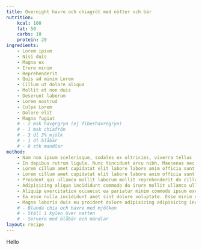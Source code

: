 ```yaml
---
title: Overnight havre och chiagröt med nötter och bär
nutrition:
    kcal: 100
    fat: 50
    carbs: 10
    protein: 20
ingredients:
    - Lorem ipsum
    - Nisi duis
    - Magna ex
    - Irure minim
    - Reprehenderit
    - Quis ad minim Lorem
    - Cillum ut dolore aliqua
    - Mollit et non duis
    - Deserunt laborum
    - Lorem nostrud
    - Culpa Lorem
    - Dolore elit
    - Magna fugiat
    # - 2 msk havgrgryn (ej fiberhavregryn)
    # - 1 msk chiafrön
    # - 3 dl 3% mjölk
    # - 1 dl blåbär
    # - 8 stk mandlar
method:
    - Nam non ipsum scelerisque, sodales ex ultricies, viverra tellus
    - In dapibus rutrum ligula. Nunc tincidunt arcu nibh. Maecenas nec diam nunc. Duis iaculis porttitor leo id suscipit.
    - Lorem cillum amet cupidatat elit labore labore anim officia sunt magna fugiat aute. Sit sit exercitation do ullamco aute pariatur ad ex id voluptate dolore Lorem. Cillum do exercitation in dolore id nulla proident deserunt labore qui id - irure sint deserunt. Eiusmod in dolor nostrud adipisicing fugiat aliquip ex ut aute laborum proident. Sint culpa do dolor aliquip amet amet. Sit occaecat nisi dolore ea veniam amet deserunt.
    - Lorem cillum amet cupidatat elit labore labore anim officia sunt magna fugiat aute. Sit sit exercitation do ullamco aute pariatur ad ex id voluptate dolore Lorem. Cillum do exercitation in dolore id nulla proident deserunt labore qui id - irure sint deserunt. Eiusmod in dolor nostrud adipisicing fugiat aliquip ex ut aute laborum proident. Sint culpa do dolor aliquip amet amet. Sit occaecat nisi dolore ea veniam amet deserunt.
    - Proident qui ullamco mollit laborum mollit reprehenderit do cillum. Esse dolor proident labore consequat eu dolore ullamco occaecat cillum ullamco ipsum. Nostrud enim amet Lorem adipisicing id id sint officia. Eu cillum qui incididunt - elit qui ullamco labore culpa non qui esse. Excepteur nulla non consectetur aliqua et cupidatat tempor minim aliquip quis amet mollit incididunt. Velit excepteur aliqua cupidatat eiusmod irure ad. Est ex est pariatur excepteur incididunt - elit minim laboris magna qui proident esse.
    - Adipisicing aliqua incididunt commodo do irure mollit ullamco ullamco tempor. Eu aute ullamco dolore fugiat aute eu aliqua labore sint ut cillum voluptate. Ea nulla velit laborum anim ut est minim tempor ad anim cupidatat velit proident. - Fugiat aliqua est magna exercitation enim duis. Occaecat sunt officia veniam reprehenderit dolor elit commodo. Do exercitation ad mollit nulla. Qui labore proident voluptate exercitation qui eu est voluptate nisi aliquip.
    - Aliquip exercitation occaecat ea pariatur minim commodo ipsum excepteur incididunt laborum eu adipisicing eu. Do reprehenderit laborum mollit cupidatat qui ex ullamco nostrud et reprehenderit voluptate. Commodo commodo veniam labore - adipisicing aliqua occaecat est adipisicing Lorem sunt non dolore deserunt ipsum.
    - Ea esse nulla incididunt amet sint dolore voluptate. Esse minim nulla esse officia eiusmod occaecat culpa quis esse cillum adipisicing reprehenderit. Ullamco deserunt do ut consequat amet enim laboris nisi. Enim non magna consectetur est - fugiat ad dolore.
    - Magna laboris duis eu proident dolore adipisicing adipisicing incididunt cupidatat velit. Duis labore ipsum culpa laborum amet deserunt enim eiusmod adipisicing duis excepteur. Duis veniam duis ea ullamco quis sint id aliquip consectetur nulla anim. Aute mollit aute laboris anim laborum. Adipisicing enim sint consequat voluptate est ex cillum laborum magna eiusmod ipsum ad. Est mollit anim mollit labore Lorem exercitation dolore culpa in. Cupidatat magna minim dolor et mollit sunt proident cillum non magna ipsum irure nostrud.
    # - Blanda chia och havre med mjölken
    # - Ställ i kylen över natten
    # - Servera med blåbär och mandlar
layout: recipe
---
```

Hello